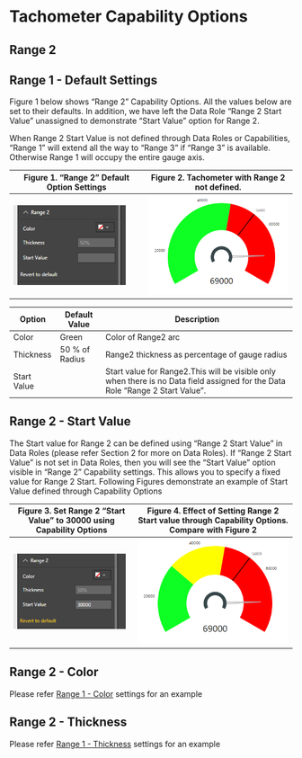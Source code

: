 ﻿
# Tachometer Capability Options

## Range 2

## Range 1 - Default Settings
Figure 1 below shows “Range 2” Capability Options. All the values below are set to their defaults. In addition, we have left the Data Role “Range 2 Start Value” unassigned to demonstrate “Start Value” option for Range 2. 

When Range 2 Start Value is not defined through Data Roles or Capabilities, “Range 1” will extend all the way to “Range 3” if “Range 3” is available. Otherwise Range 1 will occupy the entire gauge axis.

| Figure 1. “Range 2” Default Option Settings | Figure 2. Tachometer with Range 2 not defined. |
|---|---|
| <img src="images/Range2Defaults.png" alt="Drawing" width="200px"> | <img src="images/Range2NotDefined.png" alt="Drawing" width="300px"> |

|Option|Default Value|Description|
|---|---|---|
|Color|Green|Color of Range2 arc|
|Thickness|50 % of Radius|Range2 thickness as percentage of gauge radius|
|Start Value||Start value for Range2.This will be visible only when there is no Data field assigned for the Data Role “Range 2 Start Value”.|

## Range 2 - Start Value
The Start value for Range 2 can be defined using “Range 2 Start Value” in Data Roles (please refer Section 2 for more on Data Roles). If “Range 2 Start Value” is not set in Data Roles, then you will see the “Start Value” option visible in “Range 2” Capability settings. This allows you to specify a fixed value for Range 2 Start. Following Figures demonstrate an example of Start Value defined through Capability Options

| Figure 3. Set Range 2 “Start Value” to 30000 using Capability Options | Figure 4. Effect of Setting Range 2 Start value through Capability Options. Compare with Figure 2 |
|---|---|
| <img src="images/Range2StartValue.png" alt="Drawing" width="200px">  | <img src="images/Range2StartValueSample.png" alt="Drawing" width="300px"> |

## Range 2 -  Color
Please refer [Range 1 - Color](Range1.md#range-1---color) settings for an example

## Range 2 -  Thickness
Please refer [Range 1 - Thickness](Range1.md#range-1---thickness) settings for an example


